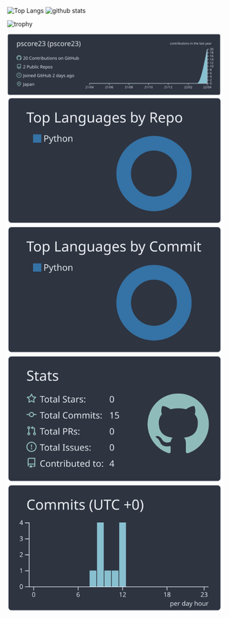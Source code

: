 <p align="left"> 
  <img alt="Top Langs" height="150px" src="https://github-readme-stats.vercel.app/api/top-langs/?username=pscore23&show_icons=true&theme=onedark" />
  <img alt="github stats" height="150px" src="https://github-readme-stats.vercel.app/api?username=pscore23&theme=onedark&show_icons=ture" />
</p>

![trophy](https://github-profile-trophy.vercel.app/?username=pscore23&theme=onedark&column=7
)


[![](https://raw.githubusercontent.com/pscore23/pscore23/main/profile-summary-card-output/nord_dark/0-profile-details.svg)](https://github.com/vn7n24fzkq/github-profile-summary-cards)
[![](https://raw.githubusercontent.com/pscore23/pscore23/main/profile-summary-card-output/nord_dark/1-repos-per-language.svg)](https://github.com/vn7n24fzkq/github-profile-summary-cards) [![](https://raw.githubusercontent.com/pscore23/pscore23/main/profile-summary-card-output/nord_dark/2-most-commit-language.svg)](https://github.com/vn7n24fzkq/github-profile-summary-cards)
[![](https://raw.githubusercontent.com/pscore23/pscore23/main/profile-summary-card-output/nord_dark/3-stats.svg)](https://github.com/vn7n24fzkq/github-profile-summary-cards) [![](https://raw.githubusercontent.com/pscore23/pscore23/main/profile-summary-card-output/nord_dark/4-productive-time.svg)](https://github.com/vn7n24fzkq/github-profile-summary-cards)
